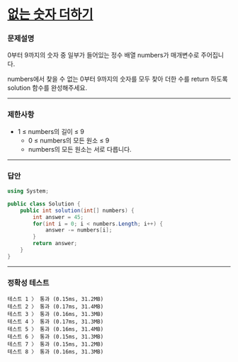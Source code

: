 # <a href="https://school.programmers.co.kr/learn/courses/30/lessons/86051">없는 숫자 더하기</a>

### 문제설명

0부터 9까지의 숫자 중 일부가 들어있는 정수 배열 numbers가 매개변수로 주어집니다. 

numbers에서 찾을 수 없는 0부터 9까지의 숫자를 모두 찾아 더한 수를 return 하도록 solution 함수를 완성해주세요.

***

### 제한사항

 - 1 ≤ numbers의 길이 ≤ 9
   - 0 ≤ numbers의 모든 원소 ≤ 9
   - numbers의 모든 원소는 서로 다릅니다.

***

### 답안
``` csharp
using System;

public class Solution {
    public int solution(int[] numbers) {
        int answer = 45;
        for(int i = 0; i < numbers.Length; i++) {
            answer -= numbers[i];
        }
        return answer;
    }
}
```

***

### 정확성 테스트
```
테스트 1 〉	통과 (0.15ms, 31.2MB)
테스트 2 〉	통과 (0.17ms, 31.4MB)
테스트 3 〉	통과 (0.16ms, 31.3MB)
테스트 4 〉	통과 (0.17ms, 31.3MB)
테스트 5 〉	통과 (0.16ms, 31.4MB)
테스트 6 〉	통과 (0.15ms, 31.3MB)
테스트 7 〉	통과 (0.15ms, 31.2MB)
테스트 8 〉	통과 (0.16ms, 31.3MB)
```